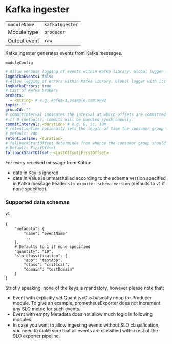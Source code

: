 # Kafka ingester

|                |                         |
|----------------|-------------------------|
| `moduleName`   | `kafkaIngester`         |
| Module type    | `producer`              |
| Output event   | `raw`                   |

Kafka ingester generates events from Kafka messages.

`moduleConfig`
```yaml
# Allow verbose logging of events within Kafka library. Global logger with its configured log level is used.
logKafkaEvents: false
# Allow logging of errors within Kafka library. Global logger with its configured log level is used.
logKafkaErrors: true
# List of Kafka brokers
brokers:
  - <string> # e.g. kafka-1.example.com:9092
topic: ""
groupId: ""
# commitInterval indicates the interval at which offsets are committed to the broker.
# If 0 (default), commits will be handled synchronously.
commitInterval: <duration> # e.g. 0, 5s, 10m
# retentionTime optionally sets the length of time the consumer group will be saved by the broker.
# Default: 24h
retentionTime: <duration>
# fallbackStartOffset determines from whence the consumer group should begin consuming when it finds a partition without a committed offset.
# Default: FirstOffset
fallbackStartOffset: <LastOffset|FirstOffset>
```


For every received message from Kafka:
- data in Key is ignored
- data in Value is unmarshalled according to the schema version specified in Kafka message header `slo-exporter-schema-version` (defaults to `v1` if none specified).

### Supported data schemas
#### `v1`
```
{
    "metadata": {
        "name": "eventName"
        ...
    },
    # Defaults to 1 if none specified
    "quantity": "10",
    "slo_classification": {
        "app": "testApp",
        "class": "critical",
        "domain": "testDomain"
    }
}
```

Strictly speaking, none of the keys is mandatory, however please note that:
- Event with explicitly set Quantity=0 is basically noop for Producer module. To give an example, prometheusExporter does not increment any SLO metric for such events.
- Event with empty Metadata does not allow much logic in following modules.
- In case you want to allow ingesting events without SLO classification, you need to make sure that all events are classified within rest of the SLO exporter pipeline.
